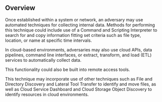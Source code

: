 ## Overview

Once established within a system or network, an adversary may use automated techniques for collecting internal data. Methods for performing this technique could include use of a Command and Scripting Interpreter to search for and copy information fitting set criteria such as file type, location, or name at specific time intervals.

In cloud-based environments, adversaries may also use cloud APIs, data pipelines, command line interfaces, or extract, transform, and load (ETL) services to automatically collect data.

This functionality could also be built into remote access tools.

This technique may incorporate use of other techniques such as File and Directory Discovery and Lateral Tool Transfer to identify and move files, as well as Cloud Service Dashboard and Cloud Storage Object Discovery to identify resources in cloud environments.